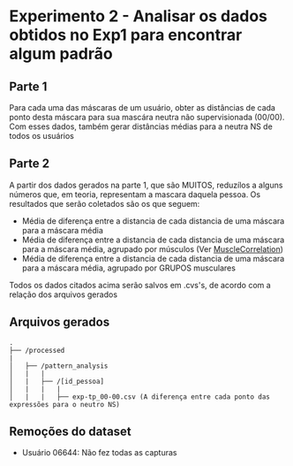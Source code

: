# Experimento 2 - Analisar os dados obtidos no Exp1 para encontrar algum padrão

## Parte 1
Para cada uma das máscaras de um usuário, obter as distâncias de cada ponto desta máscara para sua mascára neutra não supervisionada (00/00). Com esses dados, também gerar distâncias médias para a neutra NS de todos os usuários

## Parte 2
A partir dos dados gerados na parte 1, que são MUITOS, reduzílos a alguns números que, em teoria, representam a mascara daquela pessoa. Os resultados que serão coletados são os que seguem:

- Média de diferença entre a distancia de cada distancia de uma máscara para a máscara média
- Média de diferença entre a distancia de cada distancia de uma máscara para a máscara média, agrupado por músculos (Ver [MuscleCorrelation](https://github.com/MIGMA-Team/FacialAnalysis-468Landmarks/tree/main/MuscleCorrelation))
- Média de diferença entre a distancia de cada distancia de uma máscara para a máscara média, agrupado por GRUPOS musculares

Todos os dados citados acima serão salvos em .cvs's, de acordo com a relação dos arquivos gerados


## Arquivos gerados

```
.
├── /processed
|
│   ├── /pattern_analysis
│   |   |
│   |   ├── /[id_pessoa]
│   |   |   |
│   |   |   ├── exp-tp_00-00.csv (A diferença entre cada ponto das expressões para o neutro NS)

```

## Remoções do dataset

- Usuário 06644: Não fez todas as capturas

